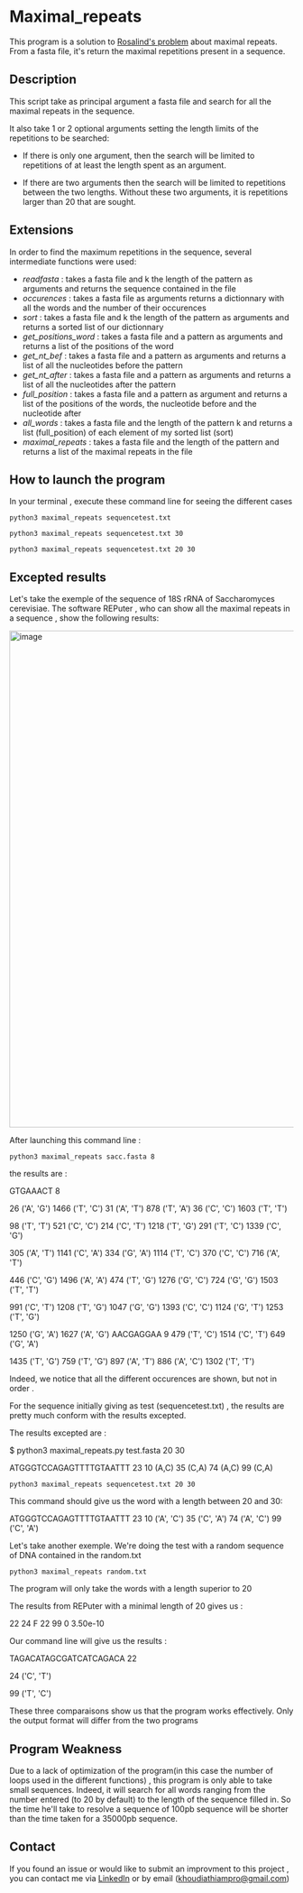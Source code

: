 
# Maximal_repeats 

This program is a solution to [Rosalind's problem](https://rosalind.info/glossary/maximal-repeat/) about maximal repeats. From a fasta file, it's return the 
maximal repetitions present in a sequence.

## Description

This script take as principal argument a fasta file and search for all the maximal repeats in the sequence.

It also take 1 or 2 optional arguments setting the length limits of the repetitions to be searched:

- If there is only one argument, then the search will be limited to repetitions of at least the length spent as an argument.

- If there are two arguments then the search will be limited to repetitions between the two lengths. Without these two arguments, it is repetitions larger than 20 that are sought.


## Extensions

In order to find the maximum repetitions in the sequence, several intermediate functions were used:

- *readfasta* : takes a fasta file and k the length of the pattern  as arguments and returns the sequence contained in the file
- *occurences* : takes a fasta file as arguments  returns a dictionnary with all the words and the number of their occurences
- *sort* : takes a fasta file and k the length of the pattern as arguments and returns a sorted list of our dictionnary
- *get_positions_word* : takes a fasta file and a pattern as arguments and returns a list of the positions of the word
- *get_nt_bef* : takes a fasta file and a pattern as arguments and returns a list of all the nucleotides before the pattern
- *get_nt_after* : takes a fasta file and a pattern as arguments and returns a list of all the nucleotides after the pattern
- *full_position* : takes a fasta file and a pattern as argument and returns a list of the positions of the words, the nucleotide before and the nucleotide after 
- *all_words* : takes a fasta file and the length of the pattern k and returns a list (full_position) of each element of my sorted list (sort)
- *maximal_repeats* : takes a fasta file and the length of the pattern and returns a list of the maximal repeats in the file 

## How to launch the program

In your terminal , execute these command line for seeing the different cases

```
python3 maximal_repeats sequencetest.txt
```
```
python3 maximal_repeats sequencetest.txt 30
```
```
python3 maximal_repeats sequencetest.txt 20 30
```

## Excepted results

Let's take the exemple of the sequence of 18S rRNA of Saccharomyces cerevisiae. The software REPuter ,
who can show all the maximal repeats in a sequence , show the following results:

<img width="881" alt="image" src="https://github.com/KhoudiaThiam/maximal_repeats/assets/100375394/66476762-cfb2-407f-bbda-3fd01e027ed2">



After launching this command line :

```
python3 maximal_repeats sacc.fasta 8
```
the results are :

GTGAAACT 8

26 ('A', 'G') 1466 ('T', 'C') 31 ('A', 'T') 878 ('T', 'A') 36 ('C', 'C') 1603 ('T', 'T')

98 ('T', 'T') 521 ('C', 'C') 214 ('C', 'T') 1218 ('T', 'G') 291 ('T', 'C') 1339 ('C', 'G') 

305 ('A', 'T') 1141 ('C', 'A') 334 ('G', 'A') 1114 ('T', 'C') 370 ('C', 'C') 716 ('A', 'T') 

446 ('C', 'G') 1496 ('A', 'A') 474 ('T', 'G') 1276 ('G', 'C') 724 ('G', 'G') 1503 ('T', 'T') 

991 ('C', 'T') 1208 ('T', 'G') 1047 ('G', 'G') 1393 ('C', 'C') 1124 ('G', 'T') 1253 ('T', 'G')

1250 ('G', 'A') 1627 ('A', 'G') AACGAGGAA 9 479 ('T', 'C') 1514 ('C', 'T') 649 ('G', 'A') 

1435 ('T', 'G') 759 ('T', 'G') 897 ('A', 'T') 886 ('A', 'C') 1302 ('T', 'T')


Indeed, we notice that all the different occurences are shown, but not in order .


For the sequence initially giving as test (sequencetest.txt) , the results are pretty much conform with the results excepted.

The results excepted are :

$ python3 maximal_repeats.py test.fasta 20 30

ATGGGTCCAGAGTTTTGTAATTT 23 10 (A,C) 35 (C,A) 74 (A,C) 99 (C,A)


```
python3 maximal_repeats sequencetest.txt 20 30
```
This command  should give us the word with a length between 20 and 30:

ATGGGTCCAGAGTTTTGTAATTT 23
10 ('A', 'C')
35 ('C', 'A')
74 ('A', 'C')
99 ('C', 'A')


Let's take another exemple. We're doing the test with a random sequence of DNA contained in the random.txt

```
python3 maximal_repeats random.txt 
```
The program will only take the words with a length superior to 20 

The results from REPuter with a minimal length of 20 gives us :

22  24 F 22  99  0 3.50e-10

Our command line will give us the results :

TAGACATAGCGATCATCAGACA 22 

24 ('C', 'T')

99 ('T', 'C')

These three comparaisons show us that the program works effectively. Only the output format will differ from 
the two programs


## Program Weakness

Due to a lack of optimization of the program(in this case the number of loops used in the different functions) , this program is only able to take small sequences. Indeed, it will search for all words ranging from the number entered (to 20 by default) to the length of the sequence filled in. So the time he'll take to resolve a sequence of 100pb sequence will be shorter than the time taken for a 35000pb sequence. 

## Contact

If you found an issue or would like to submit an improvment to this project , you can contact me via [LinkedIn](https://www.linkedin.com/in/ndeye-khoudia-thiam/) or by email (khoudiathiampro@gmail.com)
